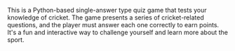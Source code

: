 This is a Python-based single-answer type quiz game that tests your knowledge of cricket. The game presents a series of cricket-related questions, and the player must answer each one correctly to earn points. It's a fun and interactive way to challenge yourself and learn more about the sport.
